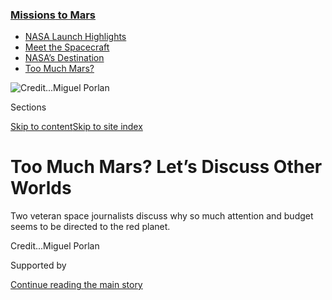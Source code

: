 <div id="app">

<div>

<div>

<div>

</div>

<div data-aria-hidden="false">

<div id="site-content" data-role="main">

<div>

<div class="css-1aor85t" style="opacity:0.000000001;z-index:-1;visibility:hidden">

<div class="css-1hqnpie">

<div class="css-epjblv">

<span class="css-17xtcya">[Science](/section/science)</span><span class="css-x15j1o">|</span><span class="css-fwqvlz">Too
Much Mars? Let’s Discuss Other
Worlds</span>

</div>

<div class="css-k008qs">

<div class="css-1iwv8en">

<span class="css-18z7m18"></span>

<div>

</div>

</div>

<span class="css-1n6z4y">https://nyti.ms/3jORdio</span>

<div class="css-1705lsu">

<div class="css-4xjgmj">

<div class="css-4skfbu" data-role="toolbar" data-aria-label="Social Media Share buttons, Save button, and Comments Panel with current comment count" data-testid="share-tools">

  - 
  - 
  - 
  - 
    
    <div class="css-6n7j50">
    
    </div>

  - 
  - 

</div>

</div>

</div>

</div>

</div>

</div>

<div class="css-11qgg8s">

<div class="css-l9svim">

### [<span class="css-pa1jbp"><span class="css-1rxm0ex">Missions</span><span class="css-1rxm0ex"> to Mars</span></span>](https://www.nytimes3xbfgragh.onion/news-event/summer-of-mars?name=styln-mars&region=TOP_BANNER&variant=undefined&block=storyline_menu_recirc&action=click&pgtype=Article&impression_id=8a65ad20-e38b-11ea-af50-edb5cee8ee78)

  - <span class="css-ousu42">[NASA Launch
    Highlights](https://www.nytimes3xbfgragh.onion/2020/07/30/science/nasa-mars-launch.html?name=styln-mars&region=TOP_BANNER&variant=undefined&block=storyline_menu_recirc&action=click&pgtype=Article&impression_id=8a65ad21-e38b-11ea-af50-edb5cee8ee78)</span>
  - <span class="css-ousu42">[Meet the
    Spacecraft](https://www.nytimes3xbfgragh.onion/interactive/2020/science/mars-perseverance-tianwen-hope.html?name=styln-mars&region=TOP_BANNER&variant=undefined&block=storyline_menu_recirc&action=click&pgtype=Article&impression_id=8a65d430-e38b-11ea-af50-edb5cee8ee78)</span>
  - <span class="css-ousu42">[NASA’s
    Destination](https://www.nytimes3xbfgragh.onion/2020/07/28/science/nasa-jezero-perseverance.html?name=styln-mars&region=TOP_BANNER&variant=undefined&block=storyline_menu_recirc&action=click&pgtype=Article&impression_id=8a65d431-e38b-11ea-af50-edb5cee8ee78)</span>
  - <span class="css-ousu42">[Too Much
    Mars?](https://www.nytimes3xbfgragh.onion/2020/07/28/science/mars-nasa-science.html?name=styln-mars&region=TOP_BANNER&variant=undefined&block=storyline_menu_recirc&action=click&pgtype=Article&impression_id=8a65d432-e38b-11ea-af50-edb5cee8ee78)</span>

</div>

</div>

<div id="fullBleedHeaderContent">

<div class="css-n4ws9g">

![<span class="css-cnj6d5 e1z0qqy90" itemprop="copyrightHolder"><span class="css-1ly73wi e1tej78p0">Credit...</span><span><span>Miguel
Porlan</span></span></span>](https://static01.graylady3jvrrxbe.onion/images/2020/07/28/science/MARSCHAT1/MARSCHAT1-articleLarge.jpg?quality=75&auto=webp&disable=upscale)

</div>

<div class="css-3z92zw">

<div class="css-6cn7ki">

<div class="NYTAppHideMasthead css-1bcu9v6 e1suatyy0">

<div class="section css-1o1qe8k e1suatyy2">

<div class="css-cu5p7t er09x8g0">

<div class="css-6n7j50">

</div>

<span class="css-1dv1kvn">Sections</span>

[Skip to content](#site-content)[Skip to site index](#site-index)

</div>

<div class="css-10698na e1huz5gh0">

</div>

</div>

</div>

<div class="css-1sojcmr ehdk2mb0">

# Too Much Mars? Let’s Discuss Other Worlds

</div>

Two veteran space journalists discuss why so much attention and budget
seems to be directed to the red
planet.

</div>

</div>

<div class="css-nwzfg5 e1gnum310">

<span class="css-1f9pvn2 science"></span><span class="css-cnj6d5 e1z0qqy90" itemprop="copyrightHolder"><span class="css-1ly73wi e1tej78p0">Credit...</span><span><span>Miguel
Porlan</span></span></span>

</div>

<div id="sponsor-wrapper" class="css-1hyfx7x">

<div id="sponsor-slug" class="css-19vbshk">

Supported by

</div>

[Continue reading the main
story](#after-sponsor)

<div id="sponsor" class="ad sponsor-wrapper" style="text-align:center;height:100%;display:block">

</div>

<div id="after-sponsor">

</div>

</div>

<div class="css-1wx1auc e1gnum311">

<div class="css-18e8msd">

<div class="css-vp77d3 epjyd6m0">

<div class="css-1baulvz">

By <span class="css-1baulvz" itemprop="name">Rebecca Boyle</span> and
<span class="css-1baulvz last-byline" itemprop="name">David W.
Brown</span>

</div>

</div>

  - 
    
    <div class="css-ld3wwf e16638kd2">
    
    Published July 28, 2020Updated July 30,
    2020
    
    </div>

  - 
    
    <div class="css-4xjgmj">
    
    <div class="css-pvvomx" data-role="toolbar" data-aria-label="Social Media Share buttons, Save button, and Comments Panel with current comment count" data-testid="share-tools">
    
      - 
      - 
      - 
      - 
        
        <div class="css-6n7j50">
        
        </div>
    
      - 
      - 
    
    </div>
    
    </div>

</div>

</div>

</div>

<div class="section meteredContent css-1r7ky0e" name="articleBody" itemprop="articleBody">

<div class="css-1fanzo5 StoryBodyCompanionColumn">

<div class="css-53u6y8">

Three government space agencies around the world are getting ready to
return to Mars this summer. Along with
[China](https://www.nytimes3xbfgragh.onion/2020/07/22/science/china-mars-mission.html)
and the [United Arab
Emirates](https://www.nytimes3xbfgragh.onion/2020/07/14/science/mars-united-arab-emirates.html),
the United States plans to land [the fifth NASA rover,
Perseverance](https://www.nytimes3xbfgragh.onion/interactive/2020/science/mars-perseverance-tianwen-hope.html),
on the red planet (along with [a small, experimental helicopter,
Ingenuity](https://www.nytimes3xbfgragh.onion/2020/06/23/science/mars-helicopter-nasa.html)).
But the rover’s most important job will be [scooping up and caching some
samples](https://www.nytimes3xbfgragh.onion/2020/07/28/science/mars-sample-return-mission.html)
that humans or robots may eventually retrieve.

The planetary science community will cheer these missions. But many
researchers have started asking, more loudly than usual, why we’re going
back to Mars yet again. So we invited Rebecca Boyle and David W. Brown,
two journalists who have devoted a fair share of their careers to
interviewing space researchers at NASA and in academia, to discuss why
Mars, [a planet that lost its atmosphere long
ago](https://www.nytimes3xbfgragh.onion/2020/07/24/science/mars-life-water.html),
seems to absorb so much of the oxygen — and budgetary resources — in the
rooms where [explorations of our solar
system](https://www.nytimes3xbfgragh.onion/interactive/2020/science/exploring-the-solar-system.html)
are decided.

</div>

</div>

<div>

</div>

<div class="css-1fanzo5 StoryBodyCompanionColumn">

<div class="css-53u6y8">

-----

</div>

</div>

<div class="css-1fanzo5 StoryBodyCompanionColumn">

<div class="css-53u6y8">

**Rebecca Boyle:** So we’re going back to Mars. Again, with another
rover. Two, perhaps, if both NASA and China’s space agency succeed.

Sigh.

It’s not that this is disappointing. But there’s a certain level of déjà
vu with NASA’s Perseverance mission, modeled so closely after the
successful Curiosity rover in 2011. I have
[written](https://www.scientificamerican.com/article/lost-opportunity-after-a-15-year-odyssey-nasas-trailblazing-mars-rover-approaches-its-end/)
a lot about the value of [exploring
Mars](https://fivethirtyeight.com/features/everything-about-mars-is-the-worst/)
and the particularly Earthlike qualities that [endear it to
us](https://www.theatlantic.com/science/archive/2017/01/mars-is-the-best-planet/512654/).
But even I can’t help but wonder what’s next in [our quest to explore
the solar
system](https://www.nytimes3xbfgragh.onion/interactive/2020/science/exploring-the-solar-system.html),
and whether so many journeys to Mars are blocking other important
science.

</div>

</div>

<div class="css-1sngw6j">

[](https://www.nytimes3xbfgragh.onion/interactive/2020/science/mars-perseverance-tianwen-hope.html)

<div class="css-1eoytci">

![](https://static01.graylady3jvrrxbe.onion/images/2020/07/24/science/space/mars-spacecraft-overview-1595636280246/mars-spacecraft-overview-1595636280246-articleLarge.jpg)

</div>

<div class="css-1rha1bf">

## Meet the 3 Spacecraft Heading to Mars This Summer

Three missions are headed to Mars this summer. They carry a wide array
of instruments to explore the red planet.

</div>

</div>

<div class="css-1fanzo5 StoryBodyCompanionColumn">

<div class="css-53u6y8">

**David W. Brown:** There’s an entire solar system waiting to be
explored. Since 2001, NASA has flown eight consecutive successful
missions to Mars, including five landers. Humanity now has a library of
Mars data sitting on servers that no one has had a chance to study. Data
collected from brief encounters by spacecraft with [the moons of
Jupiter](https://www.nytimes3xbfgragh.onion/2018/05/14/science/europa-plumes-water.html),
on the other hand, or [the ice giants, Uranus and
Neptune](https://www.nytimes3xbfgragh.onion/2019/02/20/science/neptune-moon-hippocamp.html),
have been [squeezed
dry.](https://www.nytimes3xbfgragh.onion/2020/03/27/science/uranus-bubble-voyager.html)

**R.B.:** And that has made the story of Mars exploration a
self-fulfilling one. The robots we’ve sent to Mars have been, on
balance, exceptionally successful, and have told us about [vast waters
in Mars’ distant
memory](https://www.nytimes3xbfgragh.onion/2020/07/24/science/mars-life-water.html),
including floodplains where life might have burbled to the surface. They
have told us about Martian ice caps, carbon dioxide snow, inner geology,
tenuous atmosphere and wind-eroded surface.

</div>

</div>

<div class="css-1fanzo5 StoryBodyCompanionColumn">

<div class="css-53u6y8">

Every discovery about Mars brings new questions, which cultivates a
healthy ecosystem of Mars researchers. Some of those researchers wind up
at academic institutions, where they have funding for graduate students
and postdoctoral researchers who continue asking more Mars questions.
And so the search continues.

But the past few years have seen an
[increasingly](https://www.nature.com/articles/d41586-019-01730-5)
[loud](https://www.sciencemag.org/news/2017/01/venus-can-wait-jilted-scientists-face-years-without-nasa-return-earth-s-neighbor)
[chorus](https://www.theatlantic.com/science/archive/2017/01/venus-lost-generation/513479/)
calling for NASA to turn its sights elsewhere. [Maybe
Venus](https://www.nytimes3xbfgragh.onion/2020/01/09/science/venus-volcanoes-active.html),
maybe [Saturn’s moon
Titan](https://www.nytimes3xbfgragh.onion/2020/03/10/science/saturn-titan-moon.html),
maybe [the distant, faceless turquoise orb of
Uranus](https://www.nytimes3xbfgragh.onion/2020/03/27/science/uranus-bubble-voyager.html)
— just not Mars, anywhere but Mars, where we’ve been [driving wheeled
robots for nearly two
decades](https://www.nytimes3xbfgragh.onion/2019/02/13/science/mars-opportunity-rover-dead.html).

**D.W.B.:** For many years, Mars was treated by NASA almost as its own
space program with its own mission lines and priorities. Every two
years, something ** would launch there.

But then in 2010, in part because of budget cuts, the Mars program was
integrated into NASA’s overall planetary exploration portfolio. Suddenly
other worlds were being annihilated by a crimson Death Star.

The Curiosity rover went over budget by almost a billion dollars, eating
into other projects. Perseverance went wildly over budget as well, and
if the pattern holds, the [eventual mission to collect the samples
gathered by the
rover](https://www.nytimes3xbfgragh.onion/2020/07/28/science/mars-sample-return-mission.html)
would do the same.

While much remains uncertain about the particulars of the sample return
sequence — will the next be a joint mission with the Europeans, for
example, or will it be NASA astronauts going it alone, or will we pay
SpaceX to do it — it was deemed by the planetary science community to be
a multi-billion-dollar “flagship” mission of the highest priority.

</div>

</div>

<div class="css-1fanzo5 StoryBodyCompanionColumn">

<div class="css-53u6y8">

That decision killed off a spacecraft that would have orbited Europa,
Jupiter’s ocean moon. (A less expensive design, Europa Clipper, is to
launch this decade.) While the shock was still fresh, NASA selected [the
Mars InSight
lander](https://www.nytimes3xbfgragh.onion/interactive/2018/05/01/science/mars-nasa-insight-ar-3d-ul.html)
over a well-regarded mission in its less expensive Discovery class that
would have landed a boat on Titan, Saturn’s largest moon, to sail its
seas of liquid
methane.

</div>

</div>

<div class="css-1sngw6j">

[](https://www.nytimes3xbfgragh.onion/interactive/2020/science/exploring-the-solar-system.html)

<div class="css-1eoytci">

![](https://static01.graylady3jvrrxbe.onion/images/2020/07/24/us/exploring-the-solar-system-promo-1595620746754/exploring-the-solar-system-promo-1595620746754-articleLarge.png)

</div>

<div class="css-1rha1bf">

## Exploring the Solar System

A guide to the spacecraft beyond Earth’s orbit.

</div>

</div>

<div class="css-1fanzo5 StoryBodyCompanionColumn">

<div class="css-53u6y8">

**R.B.**: Rest in peace, Titan Mare Explorer. Meanwhile, as planetary
scientists debated how to pay for their missions, some geologists
salivate for a second look at Venus, the second planet from the sun.

Venus is about the same size as Earth, it’s rocky, it has an atmosphere.
And, it orbits the sun in a zone where temperatures are just right for
liquid water — and maybe life.

“I got my Ph.D. on Mars volcanoes. I am on three Mars proposals. It’s
not like I don’t value Mars — it’s an amazing world,” said Paul Byrne, a
planetary scientist at North Carolina State University. “But it’s not
the only amazing world.”

He told me he is free to study Venus’s clouds and atmosphere because he
has a faculty position that covers most of his salary and commitments.
That’s not the case for many other scientists, who rely on grants and
federally funded planetary exploration programs to gather their data.

Even in other countries, Venus doesn’t get the attention that other
worlds do. Dr. Byrne told me he attended a meeting in Moscow in October
focused on future Venus missions, including a beefed-up, modern version
of the Soviet Venera lander, so far the only spacecraft that has
survived on the Venusian surface (the last one, Venera 12, lasted 110
minutes). Only two Russian geologists turned up to the meeting.

“There isn’t a tradition among young Russian scientists to do Venus,
same as here,” he said. “There hasn’t been much of an effective selling
of Venus. It’s being subsumed by Mars. And people who were funded for
Venus have, with very few exceptions, gone away” to retirement or other
projects, he said.

</div>

</div>

<div class="css-1fanzo5 StoryBodyCompanionColumn">

<div class="css-53u6y8">

We know Mars had water at some point in its past, but it’s long gone. By
contrast, Venus might have had oceans more recently and for longer
periods, and may have been comfortably livable for billions of years.

“Why are we not putting a fleet there?” Mr. Byrne said.

Why, indeed?

**D.W.B.**: Airships sniffing around the upper atmosphere of Venus are
overdue. Certainly since the retirement of the space shuttle, nothing in
the NASA portfolio, save [the recent SpaceX launch to the International
Space
Station](https://www.nytimes3xbfgragh.onion/2020/05/30/science/spacex-nasa-astronauts.html),
has generated the excitement of the planetary science program.

The [New Horizons flyby of
Pluto](https://www.nytimes3xbfgragh.onion/interactive/2016/03/17/science/pluto-images-charon-moons-new-horizons-flyby.html),
the [Cassini mission to
Saturn](https://www.nytimes3xbfgragh.onion/interactive/2017/09/14/science/cassini-saturn-images.html),
[Juno’s stunning images of a Jupiter dipped in
blue](https://www.nytimes3xbfgragh.onion/2017/04/07/science/jupiter-photos-hubble-telescope-juno-nasa.html)
— to the extent that people talk about NASA “moments,” they’re likely
talking about planetary science.

The exception is perhaps [the Hubble Space
Telescope](https://www.nytimes3xbfgragh.onion/2020/04/24/science/hubble-telescope-30th-birthday.html),
which delivers so many stunning images that it’s become a kind of
ever-present technicolor cultural static. We don’t even notice it
anymore, which is a testament to its
success.

</div>

</div>

<div class="css-79elbk" data-testid="photoviewer-wrapper">

<div class="css-z3e15g" data-testid="photoviewer-wrapper-hidden">

</div>

<div class="css-1a48zt4 ehw59r15" data-testid="photoviewer-children">

![<span class="css-cnj6d5 e1z0qqy90" itemprop="copyrightHolder"><span class="css-1ly73wi e1tej78p0">Credit...</span><span>Miguel
Porlan</span></span>](https://static01.graylady3jvrrxbe.onion/images/2020/07/28/science/28MARSCHAT2/28MARSCHAT2-articleLarge.jpg?quality=75&auto=webp&disable=upscale)

</div>

</div>

<div class="css-1fanzo5 StoryBodyCompanionColumn">

<div class="css-53u6y8">

**R.B.**: I think this also applies to images from Mars, in a certain
sense. We’ve been receiving them in living color since the late 1990s,
and they’ve become a kind of static too. Curiosity has a high-resolution
camera, and people were captivated by its incredible images after it
landed in August 2012, yet barely notice anymore.

I used to check its downloads occasionally, using a program called
[Midnight Planets](http://www.midnightplanets.com/index.html), built by
Michael Howard, an app developer. He would download raw images as they
were transmitted via the Deep Space Network’s antennas. It was great fun
to see what the rovers were seeing, in almost real-time. But Mr. Howard
stopped updating his site almost a year ago, noting that “I have moved
on to other projects in life.”

</div>

</div>

<div class="css-1fanzo5 StoryBodyCompanionColumn">

<div class="css-53u6y8">

I only found this out because I just checked it for the first time in
more than a year. What a statement, right? We can’t get excited about
nightly image dumps from Mars. FROM MARS.

Curiosity was the first Mars mission to land in the era of social media,
and people around the world watched on Twitter and live on TV in Times
Square. That was electrifying. But the attention has faded.

Is it because Mars looks so familiar? For now, we’ll have to be content
with wondering what the public response would be to something like a
boat on Titan.

**D.W.B.**: At least there’s a [Titan
quadcopter](https://www.nytimes3xbfgragh.onion/2019/06/27/science/nasa-titan-dragonfly-caesar.html)
in the works. The problem for the rest of the solar system is that the S
in NASA doesn’t stand for “science.” The agency is first and foremost a
human spaceflight organization. That’s where its real money goes, and
robotic Mars missions are the natural beneficiaries. Astronauts can’t
get to Europa with current technologies, and can’t land on Venus. But
humans in spacesuits can survive on Mars, which means every robotic Mars
mission is more than abstruse geology or aeolian physics. No, every Mars
mission is a human precursor mission. Every dollar spent on Mars rovers
reduces the inherent risk of future astronaut adventures.

Culturally, Mars is deeply important to NASA, and has been since its
infancy. A humans-to-Mars program, conceived before Apollo, was the
lunar program’s natural successor. To become multi-planetary, NASA
identified the need for reusable space shuttles, a space station,
rockets at least as powerful as the Saturn V and other space-based
infrastructure. Though the glory days of Apollo funding died, the
fundamental elements of Mars exploration did not: All of those things
were built, though across a much longer timeline.

**R.B.**: The other reason is private industry. It’s relatively easy to
fling something at Mars; every 26 months, the planet is on the same side
of the sun as Earth is, so the journey only takes half a year.

On roughly the same timeline, SpaceX C.E.O. [Elon Musk makes a bold and
vague announcement about his plans to launch cruise ships to
Mars](https://www.nytimes3xbfgragh.onion/2019/09/29/science/elon-musk-spacex-starship.html),
carrying people who might live there forever. A few years ago, a Dutch
start-up named Mars One even tried launching a reality-show-based
settlement program, [before going
bankrupt](https://www.theverge.com/2019/2/11/18220153/mars-one-bankruptcy-bas-lansdorp-human-settlement).

</div>

</div>

<div class="css-1fanzo5 StoryBodyCompanionColumn">

<div class="css-53u6y8">

Though Mars is horrendous, it’s the least-inhospitable place to go,
except for maybe the moon. It seems attainable. Bootprints on the red
regolith seems feasible. So that’s why, in the generations since Apollo,
we keep seeing rover tracks in the red regolith, time and again.

**D.W.B.**: In some ways, the Perseverance rover confirms the harshest
criticisms of the Mars program. It was sold as a relatively inexpensive
$1.5 billion dollar reflight of the Curiosity rover and lander, built
using spare parts and with a different payload of science instruments.

In the end, Perseverance went over budget by more than $500 million —
[and they added a
helicopter](https://www.nytimes3xbfgragh.onion/2020/06/23/science/mars-helicopter-nasa.html)[**](https://www.nytimes3xbfgragh.onion/2020/06/23/science/mars-helicopter-nasa.html)[to
it](https://www.nytimes3xbfgragh.onion/2020/06/23/science/mars-helicopter-nasa.html)\!

Almost everything got an upgrade. The rover isn’t the same size — the
wheels, chassis, camera — all new. Not even the spare heat shield was
used. This ambitious refit could have paid for an entire Discovery-class
mission, and has caused discomfort to other large missions in the NASA
portfolio.

But Russia’s experience with Venus explains a big part of NASA’s need to
push the envelope of Mars engineering. To cease building Mars landers —
to stop daring mighty things like helicopters — is to lose the
institutional knowledge necessary to do the Red Planet successfully. The
U.S. has been launching humans to space since 1961, but [once we
stopped, it took almost a decade to figure out how to do it
again](https://www.nytimes3xbfgragh.onion/2020/05/26/science/spacex-launch-nasa.html).

**R.B.**: The confusion and frustration surrounding the Mars program is
a manifestation of NASA’s core existential struggle. As you pointed out,
it’s always been an astronaut agency, with human exploration in its DNA.
But when presidential administrations change exploration objectives
every four to eight years, it’s harder to plan for the long term. NASA
needs a place to go, and Mars has been the obvious next step since the
moon.

But the agency and country should probably be asking: What is the actual
future we want? What’s the endgame? Is it a returned chunk of rock that
could tell us more about Mars’ early history? Or maybe we get extremely
lucky and bring back a rock that has evidence of fossil bacteria? Or is
it just about adding layers, like Martian sedimentary rock, of evidence
that Mars is interesting enough for humans to risk walking there one
day?

</div>

</div>

<div class="css-1fanzo5 StoryBodyCompanionColumn">

<div class="css-53u6y8">

**D.W.B.**: “Long term” is the strength of Mars exploration overall, and
the great mystery of this mission. No one knows when [the samples
bottled up by Perseverance will be brought back to
Earth](https://www.nytimes3xbfgragh.onion/2020/07/28/science/mars-sample-return-mission.html).
They might collect red dust for fifteen years before another robot
snatches them up and rockets them here for study. The possibility of
life on Mars, extant or extinct, has been raised and dashed and rendered
inconclusive going back to the Viking landers in 1976 through
[Curiosity’s methane detection
in 2019](https://www.nytimes3xbfgragh.onion/2019/11/20/science/mars-oxygen-methane-curiosity-rover.html).

Maybe the samples will answer that question, or maybe, as Dr. Tim McCoy,
the curator of the meteorite collection at the Smithsonian Institution,
tells me, the samples now being targeted by NASA might ultimately not be
too scientifically useful.

“How do you know that those are going to address the pressing questions
that are going to exist 15 or 20 years from now?” he asked, explaining
that the planetary science community may have moved on to a completely
different set of questions by the time Mars dirt reaches labs on Earth.

**R.B.**: When Perseverance starts exploring Mars, I hope it squirrels
away the most interesting rock in the solar system. But while we wait to
find out, there are so many other places we haven’t even been.

[As a moon partisan, I would like to go back
there](https://www.nytimes3xbfgragh.onion/2019/07/10/science/moon-facts.html)
and pick up samples from [one of the solar system’s biggest craters, the
South Pole-Aitken
Basin.](https://www.nytimes3xbfgragh.onion/2020/02/26/science/china-moon-far-side.html)
I would love to see airships forming a Venusian cloud city. And I
really, really want that Titan boat.

**D.W.B.**: Venus is overdue for a flagship mission. The Earthlike
conditions above its clouds make the discovery of life there not a
matter of if, but when.

The ice giants also need to be explored, and inventive missions like
[the Trident spacecraft to Triton, Neptune’s
moon](https://www.nytimes3xbfgragh.onion/2019/03/19/science/triton-neptune-nasa-trident.html),
prove that it can be done on relatively small budgets.

</div>

</div>

<div class="css-1fanzo5 StoryBodyCompanionColumn">

<div class="css-53u6y8">

For now, I love that landing a nuclear-powered car on Mars is somehow
boring. In the 1980s, funding woes left the planetary science community
fighting for survival. Today, we live in a golden age of space
exploration.

\_\_\_\_\_\_\_\_\_

Rebecca Boyle is a science journalist in Colorado and is working on her
first book, a scientific and cultural history of the moon. David W.
Brown is the author of [The Mission](https://amzn.to/35rcgRE) (Custom
House, Jan. 2021), the true story of a team of scientists who spent
decades conspiring to get a spaceship to Europa. He lives in New
Orleans.

</div>

</div>

<div class="css-1sngw6j">

[](https://www.nytimes3xbfgragh.onion/interactive/2020/science/2020-astronomy-space-calendar.html)

<div class="css-1eoytci">

![](https://static01.graylady3jvrrxbe.onion/images/2019/12/04/science/04SUN1/04SUN1-articleLarge.png)

</div>

<div class="css-1rha1bf">

## Sync your calendar with the solar system

Never miss an eclipse, a meteor shower, a rocket launch or any other
astronomical and space event that's out of this world.

</div>

</div>

</div>

<div>

</div>

<div>

</div>

<div>

</div>

<div>

<div id="bottom-wrapper" class="css-1ede5it">

<div id="bottom-slug" class="css-l9onyx">

Advertisement

</div>

[Continue reading the main
story](#after-bottom)

<div id="bottom" class="ad bottom-wrapper" style="text-align:center;height:100%;display:block;min-height:90px">

</div>

<div id="after-bottom">

</div>

</div>

</div>

</div>

</div>

## Site Index

<div>

</div>

## Site Information Navigation

  - [© <span>2020</span> <span>The New York Times
    Company</span>](https://help.nytimes3xbfgragh.onion/hc/en-us/articles/115014792127-Copyright-notice)

<!-- end list -->

  - [NYTCo](https://www.nytco.com/)
  - [Contact
    Us](https://help.nytimes3xbfgragh.onion/hc/en-us/articles/115015385887-Contact-Us)
  - [Work with us](https://www.nytco.com/careers/)
  - [Advertise](https://nytmediakit.com/)
  - [T Brand Studio](http://www.tbrandstudio.com/)
  - [Your Ad
    Choices](https://www.nytimes3xbfgragh.onion/privacy/cookie-policy#how-do-i-manage-trackers)
  - [Privacy](https://www.nytimes3xbfgragh.onion/privacy)
  - [Terms of
    Service](https://help.nytimes3xbfgragh.onion/hc/en-us/articles/115014893428-Terms-of-service)
  - [Terms of
    Sale](https://help.nytimes3xbfgragh.onion/hc/en-us/articles/115014893968-Terms-of-sale)
  - [Site
    Map](https://spiderbites.nytimes3xbfgragh.onion)
  - [Help](https://help.nytimes3xbfgragh.onion/hc/en-us)
  - [Subscriptions](https://www.nytimes3xbfgragh.onion/subscription?campaignId=37WXW)

</div>

</div>

</div>

</div>
